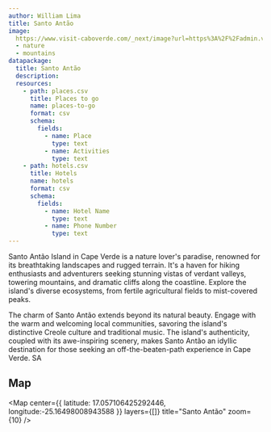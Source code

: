```yaml
---
author: William Lima
title: Santo Antão
image:
  https://www.visit-caboverde.com/_next/image?url=https%3A%2F%2Fadmin.visit-caboverde.com%2Fuploads%2Fhero_banner_santo_antao_cabo_verde_0b63e321d6.jpg&w=3840&q=75
  - nature
  - mountains
datapackage:
  title: Santo Antão
  description:
  resources:
    - path: places.csv
      title: Places to go
      name: places-to-go
      format: csv
      schema:
        fields:
          - name: Place
            type: text
          - name: Activities
            type: text
    - path: hotels.csv
      title: Hotels
      name: hotels
      format: csv
      schema:
        fields:
          - name: Hotel Name
            type: text
          - name: Phone Number
            type: text
---
```


Santo Antão Island in Cape Verde is a nature lover's paradise, renowned for its breathtaking landscapes and rugged terrain. It's a haven for hiking enthusiasts and adventurers seeking stunning vistas of verdant valleys, towering mountains, and dramatic cliffs along the coastline. Explore the island's diverse ecosystems, from fertile agricultural fields to mist-covered peaks.

The charm of Santo Antão extends beyond its natural beauty. Engage with the warm and welcoming local communities, savoring the island's distinctive Creole culture and traditional music. The island's authenticity, coupled with its awe-inspiring scenery, makes Santo Antão an idyllic destination for those seeking an off-the-beaten-path experience in Cape Verde. SA

## Map

<Map
center={{
  latitude: 17.057106425292446,
  longitude:-25.16498008943588
}}
layers={[]}
title="Santo Antão"
zoom={10}
/>

